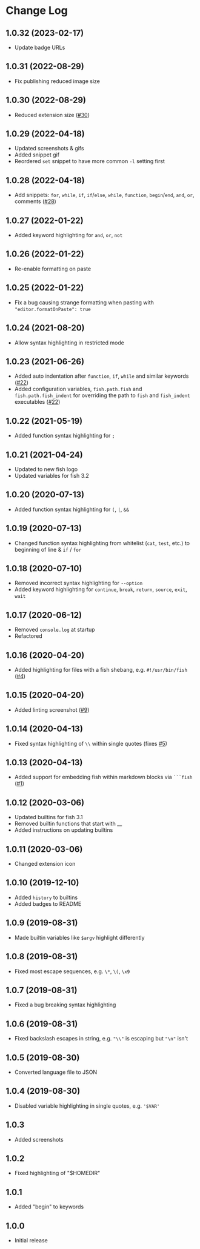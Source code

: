 # Change Log

## 1.0.32 (2023-02-17)

- Update badge URLs

## 1.0.31 (2022-08-29)

- Fix publishing reduced image size

## 1.0.30 (2022-08-29)

- Reduced extension size ([#30](https://github.com/bmalehorn/vscode-fish/pull/30))

## 1.0.29 (2022-04-18)

- Updated screenshots & gifs
- Added snippet gif
- Reordered `set` snippet to have more common `-l` setting first

## 1.0.28 (2022-04-18)

- Add snippets: `for`, `while`, `if`, `if`/`else`, `while`, `function`, `begin`/`end`, `and`, `or`, comments ([#28](https://github.com/bmalehorn/vscode-fish/pull/28))

## 1.0.27 (2022-01-22)

- Added keyword highlighting for `and`, `or`, `not`

## 1.0.26 (2022-01-22)

- Re-enable formatting on paste

## 1.0.25 (2022-01-22)

- Fix a bug causing strange formatting when pasting with `"editor.formatOnPaste": true`

## 1.0.24 (2021-08-20)

- Allow syntax highlighting in restricted mode

## 1.0.23 (2021-06-26)

- Added auto indentation after `function`, `if`, `while` and similar keywords ([#22](https://github.com/bmalehorn/vscode-fish/issues/22))
- Added configuration variables, `fish.path.fish` and `fish.path.fish_indent` for overriding the path to `fish` and `fish_indent` executables ([#22](https://github.com/bmalehorn/vscode-fish/issues/22))

## 1.0.22 (2021-05-19)

- Added function syntax highlighting for `;`

## 1.0.21 (2021-04-24)

- Updated to new fish logo
- Updated variables for fish 3.2

## 1.0.20 (2020-07-13)

- Added function syntax highlighting for `(`, `|`, `&&`

## 1.0.19 (2020-07-13)

- Changed function syntax highlighting from whitelist (`cat`, `test`, etc.) to beginning of line & `if` / `for`

## 1.0.18 (2020-07-10)

- Removed incorrect syntax highlighting for `--option`
- Added keyword highlighting for `continue`, `break`, `return`, `source`, `exit`, `wait`

## 1.0.17 (2020-06-12)

- Removed `console.log` at startup
- Refactored

## 1.0.16 (2020-04-20)

- Added highlighting for files with a fish shebang, e.g. `#!/usr/bin/fish` ([#4](https://github.com/bmalehorn/vscode-fish/pull/4))

## 1.0.15 (2020-04-20)

- Added linting screenshot ([#9](https://github.com/bmalehorn/vscode-fish/pull/9))

## 1.0.14 (2020-04-13)

- Fixed syntax highlighting of `\\` within single quotes (fixes [#5](https://github.com/bmalehorn/vscode-fish/pull/5))

## 1.0.13 (2020-04-13)

- Added support for embedding fish within markdown blocks via ` ```fish ` ([#1](https://github.com/bmalehorn/vscode-fish/pull/1))

## 1.0.12 (2020-03-06)

- Updated builtins for fish 3.1
- Removed builtin functions that start with \_\_
- Added instructions on updating builtins

## 1.0.11 (2020-03-06)

- Changed extension icon

## 1.0.10 (2019-12-10)

- Added `history` to builtins
- Added badges to README

## 1.0.9 (2019-08-31)

- Made builtin variables like `$argv` highlight differently

## 1.0.8 (2019-08-31)

- Fixed most escape sequences, e.g. `\*`, `\(`, `\x9`

## 1.0.7 (2019-08-31)

- Fixed a bug breaking syntax highlighting

## 1.0.6 (2019-08-31)

- Fixed backslash escapes in string, e.g. `"\\"` is escaping but `"\n"` isn't

## 1.0.5 (2019-08-30)

- Converted language file to JSON

## 1.0.4 (2019-08-30)

- Disabled variable highlighting in single quotes, e.g. `'$VAR'`

## 1.0.3

- Added screenshots

## 1.0.2

- Fixed highlighting of "\$HOMEDIR"

## 1.0.1

- Added "begin" to keywords

## 1.0.0

- Initial release
